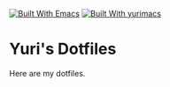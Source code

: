 [![Built With Emacs](https://img.shields.io/badge/built%20with-Emacs-f596aa.svg)](https://www.gnu.org/software/emacs/)
[![Built With yurimacs](https://img.shields.io/badge/built%20with-yurimacs-f596aa.svg)](https://gitee.com/yurimx/yurimacs)

# Yuri's Dotfiles

Here are my dotfiles.
